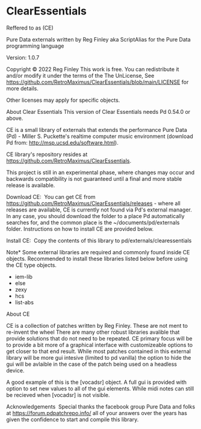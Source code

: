 # ClearEssentials 

Reffered to as (CE)

Pure Data externals written by Reg Finley aka ScriptAlias
for the Pure Data programming language

Version: 1.0.7

Copyright © 2022 Reg Finley
This work is free. You can redistribute it and/or modify it under the terms of the The UnLicense, See https://github.com/RetroMaximus/ClearEssentials/blob/main/LICENSE for more details.

Other licenses may apply for specific objects.

About Clear Essentials
This version of Clear Essentials needs Pd 0.54.0 or above.

CE is a small library of externals that extends the performance Pure Data (Pd) - Miller S. Puckette's realtime computer music environment (download Pd from: http://msp.ucsd.edu/software.html).

CE library's repository resides at https://github.com/RetroMaximus/ClearEssentials. 

​This project is still in an experimental phase, where changes may occur and backwards compatibility is not guaranteed until a final and more stable release is available.

Download CE:
​ You can get CE from https://github.com/RetroMaximus/ClearEssentials/releases - where all releases are available, CE is currently not found via Pd's external manager. In any case, you should download the folder to a place Pd automatically searches for, and the common place is the ~/documents/pd/externals folder. Instructions on how to install CE are provided below.

Install CE:
​ 
Copy the contents of this library to pd/externals/clearessentials

Note* Some external libraries are required and commonly found inside CE objects.
Recommended to install these libraries listed below before using the CE type objects.

- iem-lib
- else
- zexy
- hcs
- list-abs

About CE

CE is a collection of patches written by Reg Finley. These are not ment to re-invent the wheel
There are many other robust libraries avalible that provide solutions that do not need to be repeated.
CE primary focus will be to provide a bit more of a graphical interface with customizeable options to get closer to that end result. While most patches contained in this external library will be more gui intesive (limited to pd vanilla) the option to hide the gui will be avlaible in the case of the patch being used on a headless device.

A good example of this is the [vocadsr] object. A full gui is provided with option to set new values to all of the gui elements. While midi notes can still be recieved when [vocadsr] is not visible.

Acknowledgements
​ Special thanks the facebook group Pure Data and folks at https://forum.pdpatchrepo.info/ all of your answers over the years has given the confidence to start and compile this library.
